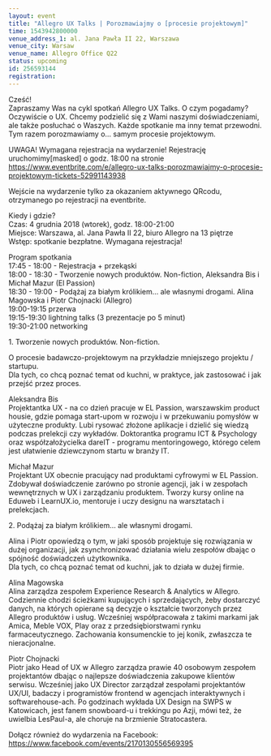```yaml
---
layout: event
title: "Allegro UX Talks | Porozmawiajmy o [procesie projektowym]"
time: 1543942800000
venue_address_1: al. Jana Pawła II 22, Warszawa
venue_city: Warsaw
venue_name: Allegro Office Q22
status: upcoming
id: 256593144
registration: 
---
```


<p>Cześć!<br />Zapraszamy Was na cykl spotkań Allegro UX Talks. O czym pogadamy? Oczywiście o UX. Chcemy podzielić się z Wami naszymi doświadczeniami, ale także posłuchać o Waszych. Każde spotkanie ma inny temat przewodni. Tym razem porozmawiamy o… samym procesie projektowym.</p>
<p>UWAGA! Wymagana rejestracja na wydarzenie! Rejestrację uruchomimy[masked] o godz. 18:00 na stronie<br /><a href="https://www.eventbrite.com/e/allegro-ux-talks-porozmawiajmy-o-procesie-projektowym-tickets-52991143938" class="linkified">https://www.eventbrite.com/e/allegro-ux-talks-porozmawiajmy-o-procesie-projektowym-tickets-52991143938</a></p>
<p>Wejście na wydarzenie tylko za okazaniem aktywnego QRcodu, otrzymanego po rejestracji na eventbrite.</p>
<p>Kiedy i gdzie?<br />Czas: 4 grudnia 2018 (wtorek), godz. 18:00-21:00<br />Miejsce: Warszawa, al. Jana Pawła II 22, biuro Allegro na 13 piętrze<br />Wstęp: spotkanie bezpłatne. Wymagana rejestracja!</p>
<p>Program spotkania<br />17:45 - 18:00 - Rejestracja + przekąski<br />18:00 - 18:30 - Tworzenie nowych produktów. Non-fiction, Aleksandra Bis i Michał Mazur (El Passion)<br />18:30 - 19:00 - Podążaj za białym królikiem… ale własnymi drogami. Alina Magowska i Piotr Chojnacki (Allegro)<br />19:00-19:15 przerwa<br />19:15-19:30 lightning talks (3 prezentacje po 5 minut)<br />19:30-21:00 networking</p>
<p>1. Tworzenie nowych produktów. Non-fiction.</p>
<p>O procesie badawczo-projektowym na przykładzie mniejszego projektu / startupu.<br />Dla tych, co chcą poznać temat od kuchni, w praktyce, jak zastosować i jak przejść przez proces.</p>
<p>Aleksandra Bis<br />Projektantka UX - na co dzień pracuje w EL Passion, warszawskim product housie, gdzie pomaga start-upom w rozwoju i w przekuwaniu pomysłów w użyteczne produkty. Lubi rysować złożone aplikacje i dzielić się wiedzą podczas prelekcji czy wykładów. Doktorantka programu ICT &amp; Psychology oraz współzałożycielka dareIT - programu mentoringowego, którego celem jest ułatwienie dziewczynom startu w branży IT.</p>
<p>Michał Mazur<br />Projektant UX obecnie pracujący nad produktami cyfrowymi w EL Passion. Zdobywał doświadczenie zarówno po stronie agencji, jak i w zespołach wewnętrznych w UX i zarządzaniu produktem. Tworzy kursy online na Eduweb i LearnUX.io, mentoruje i uczy designu na warsztatach i prelekcjach.</p>
<p>2. Podążaj za białym królikiem… ale własnymi drogami.</p>
<p>Alina i Piotr opowiedzą o tym, w jaki sposób projektuje się rozwiązania w dużej organizacji, jak zsynchronizować działania wielu zespołów dbając o spójność doświadczeń użytkownika.<br />Dla tych, co chcą poznać temat od kuchni, jak to działa w dużej firmie.</p>
<p>Alina Magowska<br />Alina zarządza zespołem Experience Research &amp; Analytics w Allegro. Codziennie chodzi ścieżkami kupujących i sprzedających, żeby dostarczyć danych, na których opierane są decyzje o kształcie tworzonych przez Allegro produktów i usług. Wcześniej współpracowała z takimi markami jak Amica, Meble VOX, Play oraz z przedsiębiorstwami rynku farmaceutycznego. Zachowania konsumenckie to jej konik, zwłaszcza te nieracjonalne.</p>
<p>Piotr Chojnacki<br />Piotr jako Head of UX w Allegro zarządza prawie 40 osobowym zespołem projektantów dbając o najlepsze doświadczenia zakupowe klientów serwisu. Wcześniej jako UX Director zarządzał zespołami projektantów UX/UI, badaczy i programistów frontend w agencjach interaktywnych i softwarehouse-ach. Po godzinach wykłada UX Design na SWPS w Katowicach, jest fanem snowboard-u i trekkingu po Azji, mówi też, że uwielbia LesPaul-a, ale choruje na brzmienie Stratocastera.</p>
<p>Dołącz również do wydarzenia na Facebook:<br /><a href="https://www.facebook.com/events/2170130556569395" class="linkified">https://www.facebook.com/events/2170130556569395</a></p>
